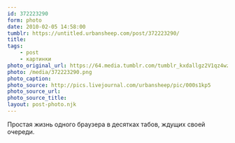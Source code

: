 ```yaml
---
id: 372223290
form: photo
date: 2010-02-05 14:58:00
tumblr: https://untitled.urbansheep.com/post/372223290/
title:
tags:
    - post
    - картинки
photo_original_url: https://64.media.tumblr.com/tumblr_kxdallgz2V1qz4wzio1_r2_1280.png
photo: /media/372223290.png
photo_caption: 
photo_source: http://pics.livejournal.com/urbansheep/pic/000s1kp5
photo_source_url:
photo_source_title:
layout: post-photo.njk
---
```


<p>Простая жизнь одного браузера в десятках табов, ждущих своей очереди.</p>
